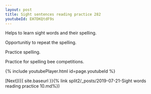 ```yaml
---
layout: post
title: Sight sentences reading practice 282
youtubeId: EH7DKQtdF9s
---
```

 
 
Helps to learn sight words and their spelling.

Opportunitiy to repeat the spelling. 

Practice spelling. 
 
Practice for spelling bee competitions. 
 
{% include youtubePlayer.html id=page.youtubeId %}
 
 

[Next]({{ site.baseurl }}{% link  split2/_posts/2019-07-21-Sight words reading practice 10.md%})
 
